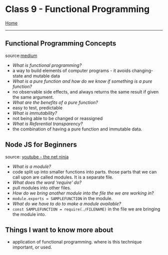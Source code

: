 # Class 9 - Functional Programming

[Home](https://justinhamerly.github.io/reading-notes/)

---

## **Functional Programming Concepts**

source:[medium](https://medium.com/the-renaissance-developer/concepts-of-functional-programming-in-javascript-6bc84220d2aa)

- *What is functional programming?*
- a way to build elements of computer programs - it avoids changing-state and mutable data
- *What is a pure function and how do we know if something is a pure function?*
- no observable side effects, and always returns the same result if given the same argument.
- *What are the benefits of a pure function?*
- easy to test, predictable
- *What is immutability?*
- not being able to be changed or reassigned
- *What is Referential transparency?*
- the combination of having a pure function and immutable data.

## **Node JS for Beginners**

source: [youtube - the net ninja](https://www.youtube.com/watch?v=xHLd36QoS4k)

- *What is a module?*
- code split up into smaller functions into parts.  those parts that we can call upon are called modules.  It is a separate file.
- *What does the word ‘require’ do?*
- pull modules into other files.
- *How do we bring another module into the file the we are working in?*
- `module.exports = SAMPLEFUNCTION` in the module.
- *What do we have to do to make a module available?*
- `const SAMPLEFUNCTION = require(./FILENAME)` in the file we are bringing the module into.

## Things I want to know more about

- application of functional programming.  where is this technique important, or used.
